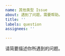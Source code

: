 ```yaml
---
name: 其他类型 Issue
about: 遇到了问题，需要帮助。
title: ''
labels: question
assignees: ''

---
```


请简要描述你所遇到的问题。
